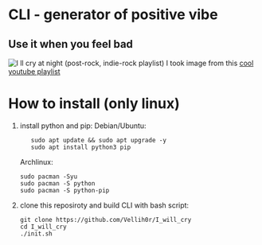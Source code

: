 # CLI - generator of positive vibe
## Use it when you feel bad

![I ll cry at night (post-rock, indie-rock playlist)](https://github.com/user-attachments/assets/c8084121-7018-4e78-8184-48274172150a)
I took image from this [cool youtube playlist](https://www.youtube.com/watch?v=36C2zYyJ8E0)

# How to install (only linux)

1. install python and pip:
Debian/Ubuntu:
   ```shell
      sudo apt update && sudo apt upgrade -y
      sudo apt install python3 pip
   ```
   Archlinux:
   ```shell
   sudo pacman -Syu
   sudo pacman -S python
   sudo pacman -S python-pip
   ``` 
3. clone this reposiroty and build CLI with bash script:
    ```shell
   git clone https://github.com/Vellih0r/I_will_cry
   cd I_will_cry
   ./init.sh
    ```
